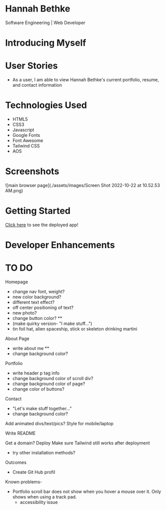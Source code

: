 # Hannah Bethke
Software Engineering | Web Developer 


# Introducing Myself

# User Stories

- As a user, I am able to view Hannah Bethke's current portfolio, resume, and contact information

# Technologies Used

- HTML5
- CSS3
- Javascript
- Google Fonts
- Font Awesome
- Tailwind CSS
- AOS

# Screenshots

![main browser page](./assets/images/Screen Shot 2022-10-22 at 10.52.53 AM.png)

# Getting Started

[Click here](https://hannah-bethke.netlify.app/) to see the deployed app!


# Developer Enhancements


# TO DO
Homepage
- change nav font, weight?
- new color background?
- different text effect?
- off center positioning of text?
- new photo?
- change button color? **
- (make quirky version- "I make stuff...")
- tin foil hat, alien spaceship, stick or skeleton drinking martini

About Page
- write about me **
- change background color?

Portfolio
- write header p tag info
- change background color of scroll div?
- change background color of page?
- change color of buttons?

Contact 
- "Let's make stuff together..."
- change background color?

Add animated divs/text/pics?
Style for mobile/laptop

Write README

Get a domain?
Deploy
Make sure Tailwind still works after deployment
- try other installation methods?

Outcomes
- Create Git Hub profil


Known problems-
- Portfolio scroll bar does not show when you hover a mouse over it.  Only shows when using a track pad.
    - accessibility issue

